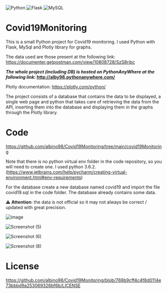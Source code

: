 ![Python](https://img.shields.io/badge/python-%2314354C.svg?style=for-the-badge&logo=python&logoColor=white)
![Flask](https://img.shields.io/badge/flask-%23000.svg?style=for-the-badge&logo=flask&logoColor=white)
![MySQL](https://img.shields.io/badge/mysql-%2300f.svg?style=for-the-badge&logo=mysql&logoColor=white)

# Covid19Monitoring

This is a small Python project for Covid19 monitoring. I used Python with Flask, MySql and Plotly library for graphs.

The data used are those present at the following link: https://documenter.getpostman.com/view/10808728/SzS8rjbc

**_The whole project (including DB) is hosted on PythonAnyWhere at the following link:_ http://alby98.pythonanywhere.com/**

Plotly documentation: https://plotly.com/python/

The project consists of a database that contains the data to be displayed, a single web page and python that takes care of retrieving the data from the API, inserting them into the database and displaying them in the graphs through the Plotly library.


# Code
https://github.com/albino98/Covid19Monitoring/tree/main/covid19Monitoring

Note that there is no python virtual env folder in the code repository, so you will need to create one. I used python 3.6.2. (https://www.jetbrains.com/help/pycharm/creating-virtual-environment.html#env-requirements)

For the database create a new database named covid19 and import the file covid19.sql in the code folder. The database already contains some data.

:warning: **Attention**: the data is not official so it may not always be correct / updated with great precision.



![image](https://user-images.githubusercontent.com/63566699/116815697-093a7180-ab5f-11eb-96f3-67e30c0e581d.png)


![Screenshot (5)](https://user-images.githubusercontent.com/63566699/115144610-e6339c00-a04d-11eb-9170-4f72f969ed53.png)


![Screenshot (6)](https://user-images.githubusercontent.com/63566699/115144618-ecc21380-a04d-11eb-9d44-48e73c621242.png)


![Screenshot (8)](https://user-images.githubusercontent.com/63566699/115144640-0e22ff80-a04e-11eb-9c9e-c826c3730110.png)

# License

https://github.com/albino98/Covid19Monitoring/blob/769b9cff4c4f8d0114e73bbbd9a253069326bf6b/LICENSE

